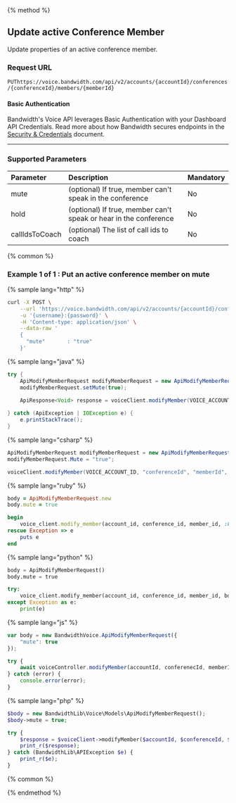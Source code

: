 {% method %}
## Update active Conference Member
Update properties of an active conference member.

### Request URL

<code class="post">PUT</code>`https://voice.bandwidth.com/api/v2/accounts/{accountId}/conferences/{conferenceId}/members/{memberId}`

#### Basic Authentication

Bandwidth's Voice API leverages Basic Authentication with your Dashboard API Credentials. Read more about how Bandwidth secures endpoints in the [Security & Credentials](../../../guides/accountCredentials.md) document.

---

### Supported Parameters

| Parameter       | Description                                                                  | Mandatory |
|:----------------|:-----------------------------------------------------------------------------|:----------|
| mute            | (optional) If true, member can't speak in the conference                     | No        |
| hold            | (optional) If true, member can't speak or hear in the conference             | No        |
| callIdsToCoach  | (optional) The list of call ids to coach                                     | No        |

{% common %}
### Example 1 of 1 : Put an active conference member on mute
{% sample lang="http" %}

```bash
curl -X POST \
    --url 'https://voice.bandwidth.com/api/v2/accounts/{accountId}/conferences/{conferenceId}/members/{memberId}' \
    -u '{username}:{password}' \
    -H 'Content-type: application/json' \
    --data-raw '
    {
      "mute"       : "true"
    }'
```

{% sample lang="java" %}

```java
try {
    ApiModifyMemberRequest modifyMemberRequest = new ApiModifyMemberRequest();
    modifyMemberRequest.setMute(true);

    ApiResponse<Void> response = voiceClient.modifyMember(VOICE_ACCOUNT_ID, "conferenceId", "memberId", modifyMemberRequest);
    
} catch (ApiException | IOException e) {
    e.printStackTrace();
}
```

{% sample lang="csharp" %}

```csharp
ApiModifyMemberRequest modifyMemberRequest = new ApiModifyMemberRequest();
modifyMemberRequest.Mute = "true";

voiceClient.modifyMember(VOICE_ACCOUNT_ID, "conferenceId", "memberId", modifyMemberRequest);
```


{% sample lang="ruby" %}

```ruby
body = ApiModifyMemberRequest.new
body.mute = true

begin
    voice_client.modify_member(account_id, conference_id, member_id, :body => body)
rescue Exception => e
    puts e
end
```

{% sample lang="python" %}

```python
body = ApiModifyMemberRequest()
body.mute = true

try:
    voice_client.modify_member(account_id, conference_id, member_id, body)
except Exception as e:
    print(e)
```

{% sample lang="js" %}

```js
var body = new BandwidthVoice.ApiModifyMemberRequest({
    "mute": true
});

try {
    await voiceController.modifyMember(accountId, conferenecId, memberId, body);
} catch (error) {
    console.error(error);
}
```

{% sample lang="php" %}

```php
$body = new BandwidthLib\Voice\Models\ApiModifyMemberRequest();
$body->mute = true;

try {
    $response = $voiceClient->modifyMember($accountId, $conferenceId, $memberId, $body);
    print_r($response);
} catch (BandwidthLib\APIException $e) {
    print_r($e);
}
```

{% common %}

{% endmethod %}
